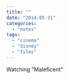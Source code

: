 ```yaml
---
title: ""
date: "2014-05-31"
categories: 
  - "notes"
tags: 
  - "cinema"
  - "disney"
  - "films"
---
```


Watching "Maleficent"
